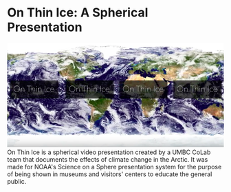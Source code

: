 # On Thin Ice: A Spherical Presentation
<img src="/images/on_thin_ice.png?raw=true"/>
On Thin Ice is a spherical video presentation created by a UMBC CoLab team that documents the effects of climate change in the Arctic. It was made for NOAA's Science on a Sphere presentation system for the purpose of being shown in museums and visitors' centers to educate the general public.

